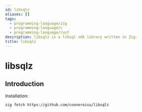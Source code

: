 ```yaml
---
id: libsqlz
aliases: []
tags:
  - programming-language/zig
  - programming-language/c
  - programming-language/rust
description: libsqlz is a libsql sdk library written in Zig.
title: libsqlz
---
```


# libsqlz

## Introduction

Installation:

```bash
zig fetch https://github.com/conneroisu/libsqlz
```
